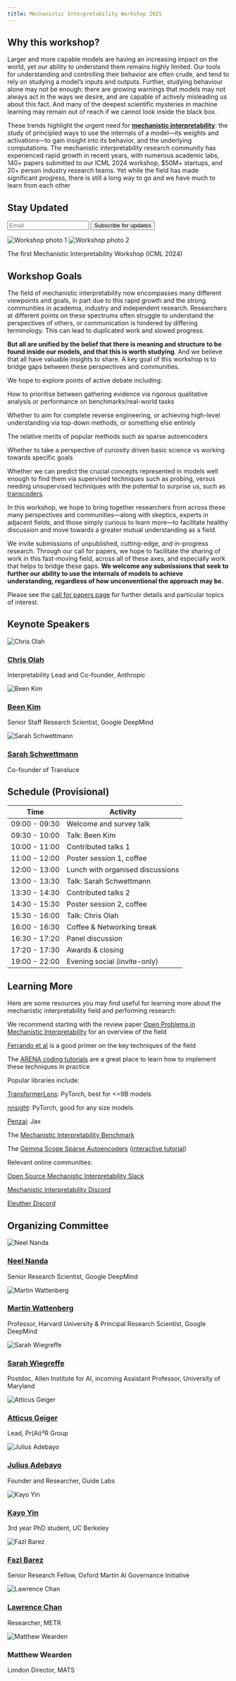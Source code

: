 ```yaml
---
title: Mechanistic Interpretability Workshop 2025
---
```


## Why this workshop?

Larger and more capable models are having an increasing impact on the world, yet our ability to understand them remains highly limited. Our tools for understanding and controlling their behavior are often crude, and tend to rely on studying a model’s inputs and outputs. Further, studying behaviour alone may not be enough: there are growing warnings that models may not always act in the ways we desire, and are capable of actively misleading us about this fact. And many of the deepest scientific mysteries in machine learning may remain out of reach if we cannot look inside the black box.

These trends highlight the urgent need for [**mechanistic interpretability**](https://arxiv.org/abs/2501.16496): the study of principled ways to use the internals of a model—its weights and activations—to gain insight into its behavior, and the underlying computations. The mechanistic interpretability research community has experienced rapid growth in recent years, with numerous academic labs, 140+ papers submitted to our ICML 2024 workshop, $50M+ startups, and 20+ person industry research teams. Yet while the field has made significant progress, there is still a long way to go and we have much to learn from each other


<div class="embedded-signup">
  <h2>Stay Updated</h2>
  <div class="mailing-list-form">
    <form action="https://buttondown.com/api/emails/embed-subscribe/mechinterpworkshop"
          method="post" target="popupwindow"
          onsubmit="window.open('https://buttondown.com/mechinterpworkshop', 'popupwindow')"
          class="embeddable-buttondown-form">
      <input type="email" name="email" placeholder="Email" required />
      <input type="submit" value="Subscribe for updates" />
    </form>
  </div>
</div>


<div class="image-pair">
<img src="/img/conference-pic.jpg " alt="Workshop photo 1">
<img src="/img/rooftop-pic.jpg " alt="Workshop photo 2">
</div>
<p class="image-caption">The first Mechanistic  Interpretability Workshop (ICML 2024)</p>

## Workshop Goals

The field of mechanistic interpretability now encompasses many different viewpoints and goals, in part due to this rapid growth and the strong communities in academia, industry and independent research. Researchers at different points on these spectrums often struggle to understand the perspectives of others, or communication is hindered by differing terminology. This can lead to duplicated work and slowed progress.

**But all are unified by the belief that there is meaning and structure to be found inside our models, and that this is worth studying**. And we believe that all have valuable insights to share. A key goal of this workshop is to bridge gaps between these perspectives and communities.


We hope to explore points of active debate including:

How to prioritise between gathering evidence via rigorous qualitative analysis or performance on benchmarks/real-world tasks

Whether to aim for complete reverse engineering, or achieving high-level understanding via top-down methods, or something else entirely

The relative merits of popular methods such as sparse autoencoders

Whether to take a perspective of curiosity driven basic science vs working towards specific goals

Whether we can predict the crucial concepts represented in models well enough to find them via supervised techniques such as probing, versus needing unsupervised techniques with the potential to surprise us, such as [transcoders](https://transformer-circuits.pub/2025/attribution-graphs/biology.html).

In this workshop, we hope to bring together researchers from across these many perspectives and communities—along with skeptics, experts in adjacent fields, and those simply curious to learn more—to facilitate healthy discussion and move towards a greater mutual understanding as a field.

We invite submissions of unpublished, cutting-edge, and in-progress research. Through our call for papers, we hope to facilitate the sharing of work in this fast-moving field, across all of these axes, and especially work that helps to bridge these gaps. **We welcome any submissions that seek to further our ability to use the internals of models to achieve understanding, regardless of how unconventional the approach may be.**

Please see the [call for papers page](https://mechinterpworkshop.com/cfp/) for further details and particular topics of interest.

<section class="embedded-speakers">
<h2>Keynote Speakers</h2>
<div class="speakers">
  <div class="speaker">
    <img src="/img/chrisolah.jpeg" alt="Chris Olah" />
    <div>
      <h3><a href="https://colah.github.io/about.html">Chris Olah</a></h3>
      <p>Interpretability Lead and Co-founder, Anthropic</p>
    </div>
  </div>
  <div class="speaker">
    <img src="/img/beenkim.jpeg" alt="Been Kim" />
    <div>
      <h3><a href="https://beenkim.github.io/">Been Kim</a></h3>
      <p>Senior Staff Research Scientist, Google DeepMind</p>
    </div>
  </div>
  <div class="speaker">
    <img src="/img/sarahschwettmann.jpeg" alt="Sarah Schwettmann" />
    <div>
      <h3><a href="https://cogconfluence.com/">Sarah Schwettmann</a></h3>
      <p>Co-founder of Transluce</p>
    </div>
  </div>
</div>
</section>



<section class="embedded-schedule">
<h2>Schedule (Provisional)</h2>
<table>
<thead>
<tr>
<th>Time</th>
<th>Activity</th>
</tr>
</thead>
<tbody>
<tr><td>09:00 - 09:30</td><td>Welcome and survey talk</td></tr>
<tr><td>09:30 - 10:00</td><td>Talk: Been Kim</td></tr>
<tr><td>10:00 - 11:00</td><td>Contributed talks 1</td></tr>
<tr><td>11:00 - 12:00</td><td>Poster session 1, coffee</td></tr>
<tr><td>12:00 - 13:00</td><td>Lunch with organised discussions</td></tr>
<tr><td>13:00 - 13:30</td><td>Talk: Sarah Schwettmann</td></tr>
<tr><td>13:30 - 14:30</td><td>Contributed talks 2</td></tr>
<tr><td>14:30 - 15:30</td><td>Poster session 2, coffee</td></tr>
<tr><td>15:30 - 16:00</td><td>Talk: Chris Olah</td></tr>
<tr><td>16:00 - 16:30</td><td>Coffee & Networking break</td></tr>
<tr><td>16:30 - 17:20</td><td>Panel discussion</td></tr>
<tr><td>17:20 - 17:30</td><td>Awards & closing</td></tr>
<tr><td>19:00 - 22:00</td><td>Evening social (invite-only)</td></tr>
</tbody>
</table>
</section>


## Learning More

Here are some resources you may find useful for learning more about the mechanistic interpretability field and performing research:

We recommend starting with the review paper [Open Problems in Mechanistic Interpretability](https://arxiv.org/abs/2501.16496) for an overview of the field

[Ferrando et al](https://arxiv.org/abs/2405.00208) is a good primer on the key techniques of the field

The [ARENA coding tutorials](https://arena-chapter1-transformer-interp.streamlit.app/) are a great place to learn how to implement these techniques in practice

Popular libraries include:

[TransformerLens](https://github.com/TransformerLensOrg/TransformerLens): PyTorch, best for <=9B models

[nnsight](https://github.com/ndif-team/nnsight): PyTorch, good for any size models

[Penzai](https://github.com/google-deepmind/penzai): Jax

The [Mechanistic Interpretability Benchmark](https://mib-bench.github.io/)

The [Gemma Scope Sparse Autoencoders](https://arxiv.org/abs/2408.05147) ([interactive tutorial](http://neuronpedia.org/gemma-scope))

Relevant online communities:

[Open Source Mechanistic Interpretability Slack](http://neelnanda.io/osmi-slack-invite)

[Mechanistic Interpretability Discord](https://discord.gg/ysVfhCfCKw)

[Eleuther Discord](https://discord.gg/nHS4YxmfeM)

<section class="embedded-organizers">
<h2>Organizing Committee</h2>
<div class="organizers speakers">
  <div class="speaker">
    <img src="/img/neelnanda.jpeg" alt="Neel Nanda" />
    <div>
      <h3><a href="https://www.neelnanda.io/about">Neel Nanda</a></h3>
      <p>Senior Research Scientist, Google DeepMind</p>
    </div>
  </div>
  <div class="speaker">
    <img src="/img/martinwattenberg.png" alt="Martin Wattenberg" />
    <div>
      <h3><a href="https://www.bewitched.com">Martin Wattenberg</a></h3>
      <p>Professor, Harvard University & Principal Research Scientist, Google DeepMind</p>
    </div>
  </div>
  <div class="speaker">
    <img src="/img/sarahwiegreffe.jpeg" alt="Sarah Wiegreffe" />
    <div>
      <h3><a href="https://sarahwie.github.io/">Sarah Wiegreffe</a></h3>
      <p>Postdoc, Allen Institute for AI, incoming Assistant Professor, University of Maryland</p>
    </div>
  </div>
  <div class="speaker">
    <img src="/img/atticusgeiger.jpeg" alt="Atticus Geiger" />
    <div>
      <h3><a href="https://atticusg.github.io/">Atticus Geiger</a></h3>
      <p>Lead, Pr(Ai)²R Group</p>
    </div>
  </div>
  <div class="speaker">
    <img src="/img/juliusadebayo.jpeg" alt="Julius Adebayo" />
    <div>
      <h3><a href="https://juliusadebayo.com">Julius Adebayo</a></h3>
      <p>Founder and Researcher, Guide Labs</p>
    </div>
  </div>
  <div class="speaker">
    <img src="/img/kayoyin.jpeg" alt="Kayo Yin" />
    <div>
      <h3><a href="https://kayoyin.github.io/">Kayo Yin</a></h3>
      <p>3rd year PhD student, UC Berkeley</p>
    </div>
  </div>
  <div class="speaker">
    <img src="/img/fazlbarez.jpeg" alt="Fazl Barez" />
    <div>
      <h3><a href="https://fbarez.github.io/">Fazl Barez</a></h3>
      <p>Senior Research Fellow, Oxford Martin AI Governance Initiative</p>
    </div>
  </div>
  <div class="speaker">
    <img src="/img/lawrencechan.jpeg" alt="Lawrence Chan" />
    <div>
      <h3><a href="https://chanlawrence.me/">Lawrence Chan</a></h3>
      <p>Researcher, METR</p>
    </div>
  </div>
  <div class="speaker">
    <img src="/img/matthewwearden.jpeg" alt="Matthew Wearden" />
    <div>
      <h3>Matthew Wearden</h3>
      <p>London Director, MATS</p>
    </div>
  </div>
</div>
</section>


